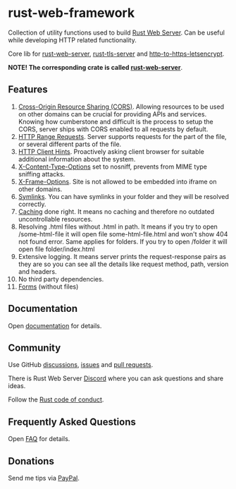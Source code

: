 # rust-web-framework

Collection of utility functions used to build [Rust Web Server](https://github.com/bohdaq/rust-web-server). Can be useful while developing HTTP related functionality.

Core lib for [rust-web-server](https://github.com/bohdaq/rust-web-server), [rust-tls-server](https://github.com/bohdaq/rust-tls-server) and [http-to-https-letsencrypt](https://github.com/bohdaq/http-to-https-letsencrypt).

**NOTE! The corresponding crate is called [rust-web-server](https://crates.io/crates/rust-web-server)**.

## Features
1. [Cross-Origin Resource Sharing (CORS)](https://developer.mozilla.org/en-US/docs/Web/HTTP/CORS). Allowing resources to be used on other domains can be crucial for providing APIs and services. Knowing how cumberstone and difficult is the process to setup the CORS, server ships with CORS enabled to all requests by default.
1. [HTTP Range Requests](https://developer.mozilla.org/en-US/docs/Web/HTTP/Range_requests). Server supports requests for the part of the file, or several different parts of the file.
1. [HTTP Client Hints](https://developer.mozilla.org/en-US/docs/Web/HTTP/Client_hints). Proactively asking client browser for suitable additional information about the system.
1. [X-Content-Type-Options](https://developer.mozilla.org/en-US/docs/Web/HTTP/Headers/X-Content-Type-Options) set to nosniff, prevents from MIME type sniffing attacks.
1. [X-Frame-Options](https://developer.mozilla.org/en-US/docs/Web/HTTP/Headers/X-Frame-Options). Site is not allowed to be embedded into iframe on other domains.
1. [Symlinks](https://en.wikipedia.org/wiki/Symbolic_link). You can have symlinks in your folder and they will be resolved correctly.
1. [Caching](https://developer.mozilla.org/en-US/docs/Web/HTTP/Caching#dealing_with_outdated_implementations) done right. It means no caching and therefore no outdated uncontrollable resources.
1. Resolving .html files without .html in path. It means if you try to open /some-html-file it will open file some-html-file.html and won't show 404 not found error. Same applies for folders. If you try to open /folder it will open file folder/index.html
1. Extensive logging. It means server prints the request-response pairs as they are so you can see all the details like request method, path, version and headers.
1. No third party dependencies.
1. [Forms](https://developer.mozilla.org/en-US/docs/Web/HTML/Element/form) (without files)

## Documentation
Open [documentation](src/README.md) for details.

## Community
Use GitHub [discussions](https://github.com/bohdaq/rust-web-framework/discussions), [issues](https://github.com/bohdaq/rust-web-framework/issues) and [pull requests](https://github.com/bohdaq/rust-web-framework/pulls).

There is Rust Web Server [Discord](https://discord.gg/zaErjtr5Dm) where you can ask questions and share ideas.

Follow the [Rust code of conduct](https://www.rust-lang.org/policies/code-of-conduct).

## Frequently Asked Questions
Open [FAQ](FAQ.md) for details.

## Donations
Send me tips via [PayPal](https://www.paypal.com/donate/?hosted_button_id=7J69SYZWSP6HJ).


